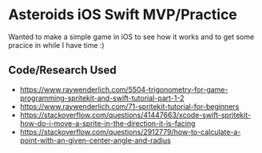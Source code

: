 # Asteroids iOS Swift MVP/Practice

Wanted to make a simple game in iOS to see how it works and to get some pracice in while I have time :)

## Code/Research Used

- https://www.raywenderlich.com/5504-trigonometry-for-game-programming-spritekit-and-swift-tutorial-part-1-2
- https://www.raywenderlich.com/71-spritekit-tutorial-for-beginners
- https://stackoverflow.com/questions/41447663/xcode-swift-spritekit-how-do-i-move-a-sprite-in-the-direction-it-is-facing
- https://stackoverflow.com/questions/2912779/how-to-calculate-a-point-with-an-given-center-angle-and-radius
